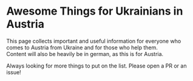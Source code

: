 # Awesome Things for Ukrainians in Austria

This page collects important and useful information for everyone who comes to Austria from Ukraine and for those who help them.  
Content will also be heavily be in german, as this is for Austria.

Always looking for more things to put on the list. Please open a PR or an issue!
